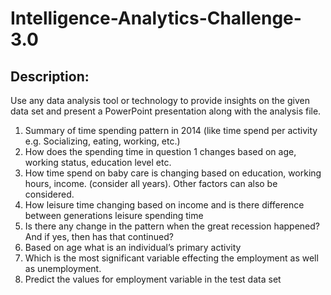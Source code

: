 # Intelligence-Analytics-Challenge-3.0
## Description:
Use any data analysis tool or technology to provide insights on the given data set and present a PowerPoint presentation along with the analysis file.


1. Summary of time spending pattern in 2014 (like time spend per activity e.g. Socializing, eating, working, etc.)
2. How does the spending time in question 1 changes based on age, working status, education level etc.
3. How time spend on baby care is changing based on education, working hours, income. (consider all years). Other factors can also be considered.
4. How leisure time changing based on income and is there difference between generations leisure spending time
5. Is there any change in the pattern when the great recession happened? And if yes, then has that continued?
6. Based on age what is an individual’s primary activity
7. Which is the most significant variable effecting the employment as well as unemployment.
8. Predict the values for employment variable in the test data set
